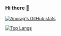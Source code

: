 ### Hi there 👋

<!--
**snsakib/snsakib** is a ✨ _special_ ✨ repository because its `README.md` (this file) appears on your GitHub profile.

Here are some ideas to get you started:

- 🔭 I’m currently working on ...
- 🌱 I’m currently learning ...
- 👯 I’m looking to collaborate on ...
- 🤔 I’m looking for help with ...
- 💬 Ask me about ...
- 📫 How to reach me: ...
- 😄 Pronouns: ...
- ⚡ Fun fact: ...
-->
<!-- GitHub Stats Card -->
[![Anurag's GitHub stats](https://github-readme-stats.vercel.app/api?username=snsakib&count_private=true&show_icons=true&theme=tokyonight)](https://github.com/anuraghazra/github-readme-stats)

<!-- GitHub Top Language Card -->
[![Top Langs](https://github-readme-stats.vercel.app/api/top-langs/?username=snsakib&langs_count=10@theme=tokyonight)](https://github.com/anuraghazra/github-readme-stats)


